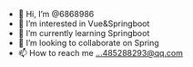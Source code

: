 - 👋 Hi, I’m @6868986
- 👀 I’m interested in Vue&Springboot
- 🌱 I’m currently learning Springboot
- 💞️ I’m looking to collaborate on Spring
- 📫 How to reach me ...485288293@qq.com

<!---
6868986/6868986 is a ✨ special ✨ repository because its `README.md` (this file) appears on your GitHub profile.
You can click the Preview link to take a look at your changes.
--->
